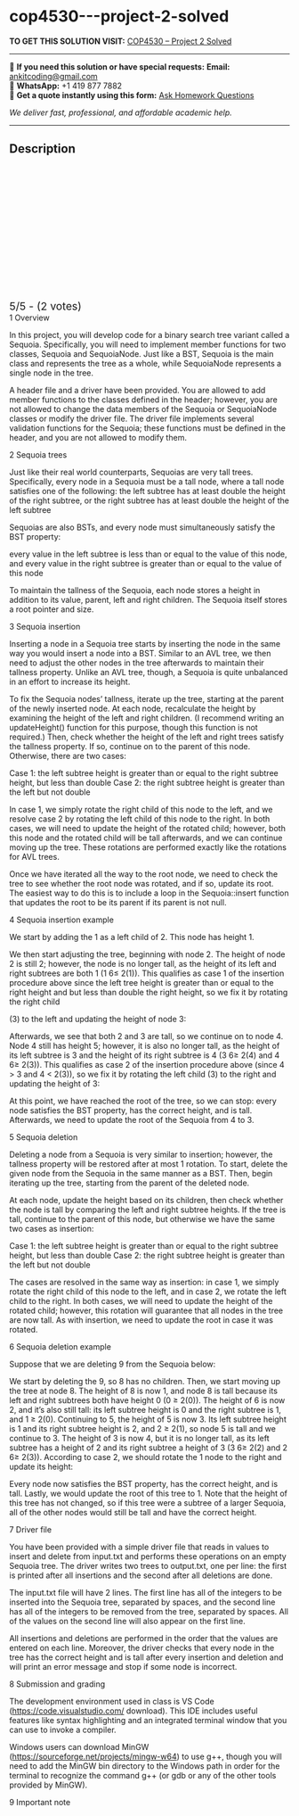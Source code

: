 # cop4530---project-2-solved
**TO GET THIS SOLUTION VISIT:** [COP4530 – Project 2 Solved](https://www.ankitcodinghub.com/product/cop4530-project-2-solved/)


---

📩 **If you need this solution or have special requests:** **Email:** ankitcoding@gmail.com  
📱 **WhatsApp:** +1 419 877 7882  
📄 **Get a quote instantly using this form:** [Ask Homework Questions](https://www.ankitcodinghub.com/services/ask-homework-questions/)

*We deliver fast, professional, and affordable academic help.*

---

<h2>Description</h2>



<div class="kk-star-ratings kksr-auto kksr-align-center kksr-valign-top" data-payload="{&quot;align&quot;:&quot;center&quot;,&quot;id&quot;:&quot;110105&quot;,&quot;slug&quot;:&quot;default&quot;,&quot;valign&quot;:&quot;top&quot;,&quot;ignore&quot;:&quot;&quot;,&quot;reference&quot;:&quot;auto&quot;,&quot;class&quot;:&quot;&quot;,&quot;count&quot;:&quot;2&quot;,&quot;legendonly&quot;:&quot;&quot;,&quot;readonly&quot;:&quot;&quot;,&quot;score&quot;:&quot;5&quot;,&quot;starsonly&quot;:&quot;&quot;,&quot;best&quot;:&quot;5&quot;,&quot;gap&quot;:&quot;4&quot;,&quot;greet&quot;:&quot;Rate this product&quot;,&quot;legend&quot;:&quot;5\/5 - (2 votes)&quot;,&quot;size&quot;:&quot;24&quot;,&quot;title&quot;:&quot;COP4530 - Project 2 Solved&quot;,&quot;width&quot;:&quot;138&quot;,&quot;_legend&quot;:&quot;{score}\/{best} - ({count} {votes})&quot;,&quot;font_factor&quot;:&quot;1.25&quot;}">

<div class="kksr-stars">

<div class="kksr-stars-inactive">
            <div class="kksr-star" data-star="1" style="padding-right: 4px">


<div class="kksr-icon" style="width: 24px; height: 24px;"></div>
        </div>
            <div class="kksr-star" data-star="2" style="padding-right: 4px">


<div class="kksr-icon" style="width: 24px; height: 24px;"></div>
        </div>
            <div class="kksr-star" data-star="3" style="padding-right: 4px">


<div class="kksr-icon" style="width: 24px; height: 24px;"></div>
        </div>
            <div class="kksr-star" data-star="4" style="padding-right: 4px">


<div class="kksr-icon" style="width: 24px; height: 24px;"></div>
        </div>
            <div class="kksr-star" data-star="5" style="padding-right: 4px">


<div class="kksr-icon" style="width: 24px; height: 24px;"></div>
        </div>
    </div>

<div class="kksr-stars-active" style="width: 138px;">
            <div class="kksr-star" style="padding-right: 4px">


<div class="kksr-icon" style="width: 24px; height: 24px;"></div>
        </div>
            <div class="kksr-star" style="padding-right: 4px">


<div class="kksr-icon" style="width: 24px; height: 24px;"></div>
        </div>
            <div class="kksr-star" style="padding-right: 4px">


<div class="kksr-icon" style="width: 24px; height: 24px;"></div>
        </div>
            <div class="kksr-star" style="padding-right: 4px">


<div class="kksr-icon" style="width: 24px; height: 24px;"></div>
        </div>
            <div class="kksr-star" style="padding-right: 4px">


<div class="kksr-icon" style="width: 24px; height: 24px;"></div>
        </div>
    </div>
</div>


<div class="kksr-legend" style="font-size: 19.2px;">
            5/5 - (2 votes)    </div>
    </div>
1 Overview

In this project, you will develop code for a binary search tree variant called a Sequoia. Specifically, you will need to implement member functions for two classes, Sequoia and SequoiaNode. Just like a BST, Sequoia is the main class and represents the tree as a whole, while SequoiaNode represents a single node in the tree.

A header file and a driver have been provided. You are allowed to add member functions to the classes defined in the header; however, you are not allowed to change the data members of the Sequoia or SequoiaNode classes or modify the driver file. The driver file implements several validation functions for the Sequoia; these functions must be defined in the header, and you are not allowed to modify them.

2 Sequoia trees

Just like their real world counterparts, Sequoias are very tall trees. Specifically, every node in a Sequoia must be a tall node, where a tall node satisfies one of the following: the left subtree has at least double the height of the right subtree, or the right subtree has at least double the height of the left subtree

Sequoias are also BSTs, and every node must simultaneously satisfy the BST property:

every value in the left subtree is less than or equal to the value of this node, and every value in the right subtree is greater than or equal to the value of this node

To maintain the tallness of the Sequoia, each node stores a height in addition to its value, parent, left and right children. The Sequoia itself stores a root pointer and size.

3 Sequoia insertion

Inserting a node in a Sequoia tree starts by inserting the node in the same way you would insert a node into a BST. Similar to an AVL tree, we then need to adjust the other nodes in the tree afterwards to maintain their tallness property. Unlike an AVL tree, though, a Sequoia is quite unbalanced in an effort to increase its height.

To fix the Sequoia nodes’ tallness, iterate up the tree, starting at the parent of the newly inserted node. At each node, recalculate the height by examining the height of the left and right children. (I recommend writing an updateHeight() function for this purpose, though this function is not required.) Then, check whether the height of the left and right trees satisfy the tallness property. If so, continue on to the parent of this node. Otherwise, there are two cases:

Case 1: the left subtree height is greater than or equal to the right subtree height, but less than double Case 2: the right subtree height is greater than the left but not double

In case 1, we simply rotate the right child of this node to the left, and we resolve case 2 by rotating the left child of this node to the right. In both cases, we will need to update the height of the rotated child; however, both this node and the rotated child will be tall afterwards, and we can continue moving up the tree. These rotations are performed exactly like the rotations for AVL trees.

Once we have iterated all the way to the root node, we need to check the tree to see whether the root node was rotated, and if so, update its root. The easiest way to do this is to include a loop in the Sequoia::insert function that updates the root to be its parent if its parent is not null.

4 Sequoia insertion example

We start by adding the 1 as a left child of 2. This node has height 1.

We then start adjusting the tree, beginning with node 2. The height of node 2 is still 2; however, the node is no longer tall, as the height of its left and right subtrees are both 1 (1 6≤ 2(1)). This qualifies as case 1 of the insertion procedure above since the left tree height is greater than or equal to the right height and but less than double the right height, so we fix it by rotating the right child

(3) to the left and updating the height of node 3:

Afterwards, we see that both 2 and 3 are tall, so we continue on to node 4. Node 4 still has height 5; however, it is also no longer tall, as the height of its left subtree is 3 and the height of its right subtree is 4 (3 6≥ 2(4) and 4 6≥ 2(3)). This qualifies as case 2 of the insertion procedure above (since 4 &gt; 3 and 4 &lt; 2(3)), so we fix it by rotating the left child (3) to the right and updating the height of 3:

At this point, we have reached the root of the tree, so we can stop: every node satisfies the BST property, has the correct height, and is tall. Afterwards, we need to update the root of the Sequoia from 4 to 3.

5 Sequoia deletion

Deleting a node from a Sequoia is very similar to insertion; however, the tallness property will be restored after at most 1 rotation. To start, delete the given node from the Sequoia in the same manner as a BST. Then, begin iterating up the tree, starting from the parent of the deleted node.

At each node, update the height based on its children, then check whether the node is tall by comparing the left and right subtree heights. If the tree is tall, continue to the parent of this node, but otherwise we have the same two cases as insertion:

Case 1: the left subtree height is greater than or equal to the right subtree height, but less than double Case 2: the right subtree height is greater than the left but not double

The cases are resolved in the same way as insertion: in case 1, we simply rotate the right child of this node to the left, and in case 2, we rotate the left child to the right. In both cases, we will need to update the height of the rotated child; however, this rotation will guarantee that all nodes in the tree are now tall. As with insertion, we need to update the root in case it was rotated.

6 Sequoia deletion example

Suppose that we are deleting 9 from the Sequoia below:

We start by deleting the 9, so 8 has no children. Then, we start moving up the tree at node 8. The height of 8 is now 1, and node 8 is tall because its left and right subtrees both have height 0 (0 ≥ 2(0)). The height of 6 is now 2, and it’s also still tall: its left subtree height is 0 and the right subtree is 1, and 1 ≥ 2(0). Continuing to 5, the height of 5 is now 3. Its left subtree height is 1 and its right subtree height is 2, and 2 ≥ 2(1), so node 5 is tall and we continue to 3. The height of 3 is now 4, but it is no longer tall, as its left subtree has a height of 2 and its right subtree a height of 3 (3 6≥ 2(2) and 2 6≥ 2(3)). According to case 2, we should rotate the 1 node to the right and update its height:

Every node now satisfies the BST property, has the correct height, and is tall. Lastly, we would update the root of this tree to 1. Note that the height of this tree has not changed, so if this tree were a subtree of a larger Sequoia, all of the other nodes would still be tall and have the correct height.

7 Driver file

You have been provided with a simple driver file that reads in values to insert and delete from input.txt and performs these operations on an empty Sequoia tree. The driver writes two trees to output.txt, one per line: the first is printed after all insertions and the second after all deletions are done.

The input.txt file will have 2 lines. The first line has all of the integers to be inserted into the Sequoia tree, separated by spaces, and the second line has all of the integers to be removed from the tree, separated by spaces. All of the values on the second line will also appear on the first line.

All insertions and deletions are performed in the order that the values are entered on each line. Moreover, the driver checks that every node in the tree has the correct height and is tall after every insertion and deletion and will print an error message and stop if some node is incorrect.

8 Submission and grading

The development environment used in class is VS Code (https://code.visualstudio.com/ download). This IDE includes useful features like syntax highlighting and an integrated terminal window that you can use to invoke a compiler.

Windows users can download MinGW (https://sourceforge.net/projects/mingw-w64) to use g++, though you will need to add the MinGW bin directory to the Windows path in order for the terminal to recognize the command g++ (or gdb or any of the other tools provided by MinGW).

9 Important note
